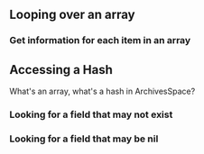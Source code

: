 ## Looping over an array
### Get information for each item in an array

## Accessing a Hash
What's an array, what's a hash in ArchivesSpace?

### Looking for a field that may not exist
### Looking for a field that may be nil
